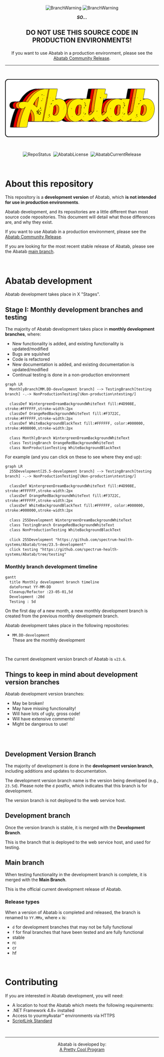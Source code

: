 <!--
  README.md for development branches of Abatab.

  Color names/HEX codes from https://coolors.co
-->

<div align="center">

  <br>

  ![BranchWarning](https://img.shields.io/badge/THIS%20IS-A%20DEVELOPMENT%20VERSION%20BRANCH-FF160C?style=for-the-badge) ![BranchWarning](https://img.shields.io/badge/OF-%20SOFTWARE%20THAT%20HAS%20NOT%20BEEN%20TESTED-FF160C?style=for-the-badge) 

  ***SO...***

  <h2>

  **DO NOT USE THIS SOURCE CODE IN PRODUCTION ENVIRONMENTS!**

  </h2>

  If you want to use Abatab in a production environment, please see the [Abatab Community Release](https://github.com/spectrum-health-systems/Abatab-Community-Release).

  ***

  <br>
  
  ![AbatabLogo](./.github/images/logo/app/AbatabLogo.png)

  <br>

  ![RepoStatus](https://img.shields.io/badge/status-Active-brightgreen?style=flat)&nbsp;&nbsp;![AbatabLicense](https://img.shields.io/github/license/spectrum-health-systems/abatab)&nbsp;&nbsp;![AbatabCurrentRelease](https://img.shields.io/github/v/release/spectrum-health-systems/Abatab?style=flat)

</div>

<br>

# About this repository

This repository is a **development version** of Abatab, which **is not intended for use in production environments**.

Abatab development, and its repositories are a little different than most source code repositories. This document will detail what those differences are, and why they exist.

If you want to use Abatab in a production environment, please see the [Abatab Community Release](https://github.com/spectrum-health-systems/Abatab-Community-Release).

If you are looking for the most recent stable release of Abatab, please see the Abatab [main branch](https://github.com/spectrum-health-systems/Abatab).

<br>


# Abatab development

Abatab development takes place in X "Stages".

## **Stage I**: Monthly development branches and testing

The majority of Abatab development takes place in **monthly development branches**, where:

* New functionality is added, and existing functionality is updated/modified
* Bugs are squished
* Code is refactored
* New documentation is added, and existing documentation is updated/modified
* Continual testing is done in a non-production environment

```mermaid
graph LR
  MonthlyBranch[MM.DD-development branch] --> TestingBranch[testing branch] -.-> NonProductionTesting[\Non-production\ntesting/]

  classDef WintergreenDreamBackgroundWhiteText fill:#4D908E, stroke:#FFFFFF,stroke-width:2px
  classDef OrangeRedBackgroundWhiteText fill:#F3722C, stroke:#FFFFFF,stroke-width:2px
  classDef WhiteBackgroundBlackText fill:#FFFFFF, color:#000000, stroke:#000000,stroke-width:2px
  
  class MonthlyBranch WintergreenDreamBackgroundWhiteText
  class TestingBranch OrangeRedBackgroundWhiteText
  class NonProductionTesting WhiteBackgroundBlackText
```

For example (and you can click on these to see where they end up):

```mermaid
graph LR
  255Development[25.5-development branch] --> TestingBranch[testing branch] -.-> NonProductionTesting[\Non-production\ntesting/]

  classDef WintergreenDreamBackgroundWhiteText fill:#4D908E, stroke:#FFFFFF,stroke-width:2px
  classDef OrangeRedBackgroundWhiteText fill:#F3722C, stroke:#FFFFFF,stroke-width:2px
  classDef WhiteBackgroundBlackText fill:#FFFFFF, color:#000000, stroke:#000000,stroke-width:2px

  class 255Development WintergreenDreamBackgroundWhiteText
  class TestingBranch OrangeRedBackgroundWhiteText
  class NonProductionTesting WhiteBackgroundBlackText

  click 255Development "https://github.com/spectrum-health-systems/Abatab/tree/23.5-development"
  click testing "https://github.com/spectrum-health-systems/Abatab/tree/testing"
```

### Monthly branch development timeline

```mermaid
gantt
  title Monthly development branch timeline
  dateFormat YY-MM-DD
  Cleanup/Refactor :23-05-01,5d
  Development :20d
  Testing : 5d
```


On the first day of a new month, a new monthly development branch is created from the previous monthly development branch.





Abatab development takes place in the following repositories:

* `MM.DD-development`  
These are the monthly development



<br>














The current development version branch of Abatab is `v23.6`.

## Things to keep in mind about development version branches

Abatab development version branches:

* May be broken!
* May have missing functionality!
* Will have lots of ugly, gross code!
* Will have extensive comments!
* Might be dangerous to use!

<br>



<br>

## Development Version Branch

The majority of development is done in the **development version branch**, including additions and updates to documentation.

The development version branch name is the version being developed (e.g., `23.5d`). Please note the `d` postfix, which indicates that this branch is for development.

The version branch is not deployed to the web service host.



## Development branch

Once the version branch is stable, it is merged with the **Development Branch**.

This is the branch that is deployed to the web service host, and used for testing.

## Main branch

When testing functionality in the development branch is complete, it is merged with the **Main Branch**.

This is the official current development release of Abatab.

### Release types

When a version of Abatab is completed and released, the branch is renamed to `YY.MMx`, where `x` is:

* `d` for development branches that may not be fully functional
* `f` for final branches that have been tested and are fully functional
* stable
* rc
* cr
* hf


<br>

# Contributing

If you are interested in Abatab development, you will need:

* A location to host the Abatab which meets the following requirements:
* .NET Framework 4.8+ installed
* Access to yourmyAvatar™ environments via HTTPS
* [ScriptLink Standard](https://github.com/rcskids/ScriptLinkStandard)

<br>

<div align="center">

***

Abatab is developed by:<br>
[A Pretty Cool Program](https://github.com/APrettyCoolProgram)

</div>
